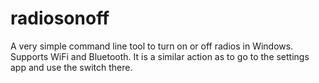 # radiosonoff

A very simple command line tool to turn on or off radios in Windows. Supports WiFi and Bluetooth. It is a similar action as to go to the settings app and use the switch there.
